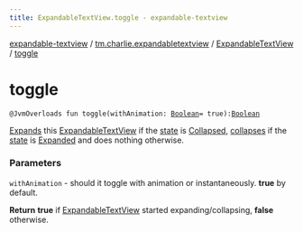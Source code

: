 ```yaml
---
title: ExpandableTextView.toggle - expandable-textview
---
```


[expandable-textview](../../index.html) / [tm.charlie.expandabletextview](../index.html) / [ExpandableTextView](index.html) / [toggle](.)

# toggle

`@JvmOverloads fun toggle(withAnimation: `[`Boolean`](https://kotlinlang.org/api/latest/jvm/stdlib/kotlin/-boolean/index.html)` = true): `[`Boolean`](https://kotlinlang.org/api/latest/jvm/stdlib/kotlin/-boolean/index.html)

[Expands](expand.html) this [ExpandableTextView](index.html) if the [state](state.html) is [Collapsed](-state/-collapsed.html),
[collapses](collapse.html) if the [state](state.html) is [Expanded](-state/-expanded.html) and does nothing otherwise.

### Parameters

`withAnimation` - should it toggle with animation or instantaneously. **true** by default.

**Return**
**true** if [ExpandableTextView](index.html) started expanding/collapsing, **false** otherwise.

